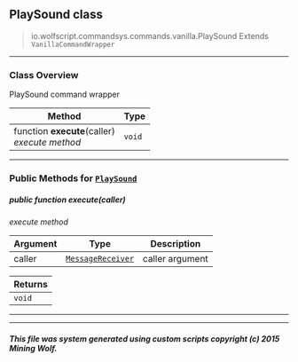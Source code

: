 ## PlaySound __class__

>io.wolfscript.commandsys.commands.vanilla.PlaySound
>Extends `VanillaCommandWrapper`

---

### Class Overview

PlaySound command wrapper

Method | Type   
--- | :--- 
 function __execute__(caller) <br> _execute method_ | `void`



---


### Public Methods for [`PlaySound`](PlaySound.md)

##### <a id='execute'></a>public  function __execute__(caller)

_execute method_

Argument | Type | Description  
--- | --- | --- 
caller | [`MessageReceiver`](../../../chat/MessageReceiver.md) | caller argument

Returns | 
--- | 
`void` |


---
---


##### This file was system generated using custom scripts copyright (c) 2015 Mining Wolf.
	

